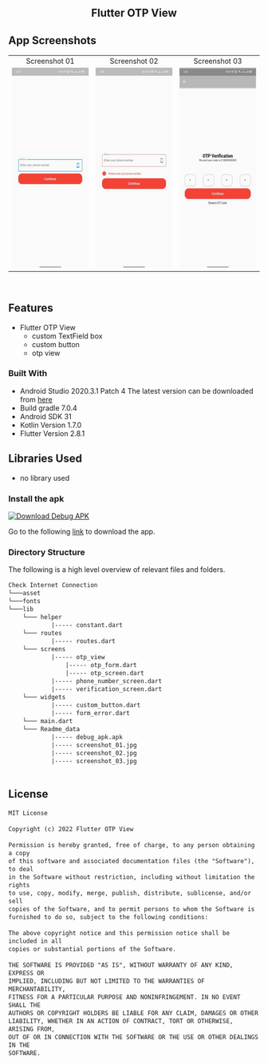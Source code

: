 <h2 style="margin-bottom: 0;" align="center">Flutter OTP View</h2>

## App Screenshots
<table>
  <tr>
     <td align="center">Screenshot 01</td>
     <td align="center">Screenshot 02</td>
     <td align="center">Screenshot 03</td>
  </tr>
  <tr>
    <td valign="top"><img src="https://github.com/akteruzzaman816/Flutter-OTP-View/blob/main/resource/screenshot_01.jpeg" height="400" width="200"></td>
    <td valign="top"><img src="https://github.com/akteruzzaman816/Flutter-OTP-View/blob/main/resource/screenshot_02.jpeg" height="400" width="200"></td>
	<td valign="top"><img src="https://github.com/akteruzzaman816/Flutter-OTP-View/blob/main/resource/screenshot_03.jpeg" height="400" width="200"></td>
  </tr>
 </table>
 <br>


## Features

* Flutter OTP View
    * custom TextField box
    * custom button
    * otp view

### Built With

* Android Studio 2020.3.1 Patch 4 The latest version can be downloaded from [here](https://developer.android.com/studio/)
* Build gradle 7.0.4
* Android SDK 31
* Kotlin Version 1.7.0
* Flutter Version 2.8.1

## Libraries Used
* no library used

### Install the apk

<a href="https://github.com/akteruzzaman816/Flutter-OTP-View/blob/main/resource/app-release.apk?raw=true"><img alt="Download Debug APK" src="https://media-blog.cdnandroid.com/wp-content/uploads/sites/3/sites/3/2015/06/apk-1.png" width="185" height="70"/></a>

Go to the following [link](https://github.com/akteruzzaman816/Flutter-OTP-View/blob/main/resource/app-release.apk?raw=true) to download the app.

### Directory Structure

The following is a high level overview of relevant files and folders.

```
Check Internet Connection
└───asset
└───fonts
└───lib
    └─── helper
    		|----- constant.dart
    └─── routes
    		|----- routes.dart
    └─── screens
    		|----- otp_view
    		    |----- otp_form.dart
    		    |----- otp_screen.dart
    		|----- phone_number_screen.dart
    		|----- verification_screen.dart
    └─── widgets
    		|----- custom_button.dart
    		|----- form_error.dart
    └─── main.dart
    └─── Readme_data
    		|----- debug_apk.apk
		    |----- screenshot_01.jpg
		    |----- screenshot_02.jpg
		    |----- screenshot_03.jpg
 
```

## License
```
MIT License

Copyright (c) 2022 Flutter OTP View

Permission is hereby granted, free of charge, to any person obtaining a copy
of this software and associated documentation files (the "Software"), to deal
in the Software without restriction, including without limitation the rights
to use, copy, modify, merge, publish, distribute, sublicense, and/or sell
copies of the Software, and to permit persons to whom the Software is
furnished to do so, subject to the following conditions:

The above copyright notice and this permission notice shall be included in all
copies or substantial portions of the Software.

THE SOFTWARE IS PROVIDED "AS IS", WITHOUT WARRANTY OF ANY KIND, EXPRESS OR
IMPLIED, INCLUDING BUT NOT LIMITED TO THE WARRANTIES OF MERCHANTABILITY,
FITNESS FOR A PARTICULAR PURPOSE AND NONINFRINGEMENT. IN NO EVENT SHALL THE
AUTHORS OR COPYRIGHT HOLDERS BE LIABLE FOR ANY CLAIM, DAMAGES OR OTHER
LIABILITY, WHETHER IN AN ACTION OF CONTRACT, TORT OR OTHERWISE, ARISING FROM,
OUT OF OR IN CONNECTION WITH THE SOFTWARE OR THE USE OR OTHER DEALINGS IN THE
SOFTWARE.
```
